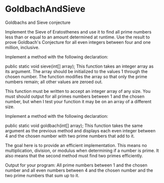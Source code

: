 # GoldbachAndSieve
Goldbachs and Sieve conjecture

Implement the Sieve of Eratosthenes and use it to find all prime
numbers less than or equal to an amount determined at runtime. Use
the result to prove Goldbach's Conjecture for all even integers between
four and one million, inclusive.

Implement a method with the following declaration:

public static void sieve(int[] array);
This function takes an integer array as its argument. The array
should be initialized to the values 1 through the chosen number. The
function modifies the array so that only the prime numbers remain;
all other values are zeroed out.

This function must be written to accept an integer array of any
size. You must should output for all primes numbers between 1 and
the chosen number, but when I test your function it may be on an array of a
different size.

Implement a method with the following declaration:

public static void goldbach(int[] array);
This function takes the same argument as the previous method
and displays each even integer between 4 and the chosen number with two
prime numbers that add to it.

The goal here is to provide an efficient implementation. This
means no multiplication, division, or modulus when determining if
a number is prime. It also means that the second method must find
two primes efficiently.

Output for your program: All prime numbers between 1 and the chosen number
and all even numbers between 4 and the chosen number and the two prime
numbers that sum up to it.
